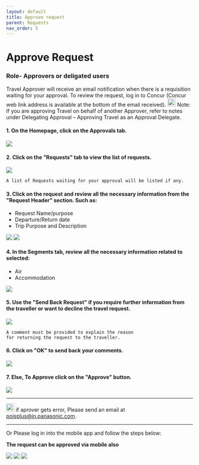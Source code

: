 ```yaml
---
layout: default
title: Approve request
parent: Requests
nav_order: 5
---
```


# Approve Request

### Role- Approvers or deligated users

Travel Approver will receive an email notification when there is a requisition waiting for your approval. To review the request, log in to Concur (Concur web link address is available at the bottom of the email received).
<img src="{{ site.url }}{{ site.baseurl }}\assets\images\bulb.png"  height="22" width="22"> Note: If you are approving Travel on behalf of another Approver, refer to notes under Delegating Approval – Approving Travel as an Approval Delegate.

#### 1. On the Homepage, click on the **Approvals** tab.

<img src="{{ site.url }}{{ site.baseurl }}\assets\images\request\req8.png"> 

#### 2. Click on the "Requests" tab to view the list of requests.

<img src="{{ site.url }}{{ site.baseurl }}\assets\images\request\req9.png"> 

```
A list of Requests waiting for your approval will be listed if any.
```

#### 3. Click on the request and review all the necessary information from the "Request Header" section. Such as:
- Request Name/purpose
- Departure/Return date
- Trip Purpose and Description

<img src="{{ site.url }}{{ site.baseurl }}\assets\images\request\req10.png"> 

<img src="{{ site.url }}{{ site.baseurl }}\assets\images\request\req11.png"> 

#### 4. In the Segments tab, review all the necessary information related to selected:
- Air
- Accommodation

<img src="{{ site.url }}{{ site.baseurl }}\assets\images\request\req12.png"> 

#### 5. Use the "Send Back Request" if you require further information from the traveller or want to decline the travel request.

<img src="{{ site.url }}{{ site.baseurl }}\assets\images\request\re.png"> 

```
A comment must be provided to explain the reason
for returning the request to the traveller.
```

#### 6. Click on "OK" to send back your comments.

<img src="{{ site.url }}{{ site.baseurl }}\assets\images\request\req3.png"> 

#### 7. Else, To Approve click on the "Approve" button.

<img src="{{ site.url }}{{ site.baseurl }}\assets\images\request\re.png"> 

---
<img src="{{ site.url }}{{ site.baseurl }}\assets\images\bulb.png"  height="22" width="22"> if aprover gets error, Please send an email at poisplus@in.panasonic.com.

----

Or Please log in into the mobile app and follow the steps below:

**The request can be approved via mobile also**

<img src="{{ site.url }}{{ site.baseurl }}\assets\images\request\mo1.jpeg"> 

<img src="{{ site.url }}{{ site.baseurl }}\assets\images\request\mo.jpeg"> 

<img src="{{ site.url }}{{ site.baseurl }}\assets\images\request\mo2.jpeg"> 
